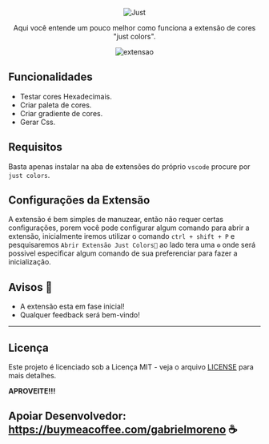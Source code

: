 
 <p align="center">
  <img src="https://github.com/GabrielMoreno0207/Extensao-vscode/assets/88280712/29ab1048-4f73-4776-bee6-df42561549bc" alt="Just">
</p>
 <p align="center">
 Aqui você entende um pouco melhor como funciona a extensão de cores "just colors".
</p>
   <p align="center">
  <img src="https://github.com/GabrielMoreno0207/Extensao-vscode/assets/88280712/99265267-460b-4e10-b6f7-b0f04b1385eb" alt="extensao">
 </p>


## Funcionalidades

- Testar cores Hexadecimais.
- Criar paleta de cores.
- Criar gradiente de cores.
- Gerar Css.

## Requisitos

Basta apenas instalar na aba de extensões do próprio `vscode` procure por `just colors`.

## Configurações da Extensão

A extensão é bem simples de manuzear, então não requer certas configurações, porem você pode configurar algum comando para abrir a extensão, inicialmente iremos utilizar o comando `ctrl + shift + P` e pesquisaremos `Abrir Extensão Just Colors🎨` ao lado tera uma `⚙` onde será possivel especificar algum comando de sua preferenciar para fazer a inicialização.

## Avisos 📢

- A extensão esta em fase inicial!
- Qualquer feedback será bem-vindo!

---

## Licença

 Este projeto é licenciado sob a Licença MIT - veja o arquivo [LICENSE](LICENSE) para mais detalhes.

**APROVEITE!!!**

## Apoiar Desenvolvedor: https://buymeacoffee.com/gabrielmoreno ☕
       



